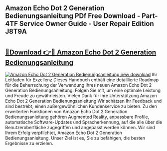 ## Amazon Echo Dot 2 Generation Bedienungsanleitung PDf Free Download - Part-4TF Service Owner Guide - User Repair Edition J8T9A

# <h2><a href="http://df3gik1.blite.top/?on=Amazon+Echo+Dot+2+Generation+Bedienungsanleitung">🔗Download 👉🔴 Amazon Echo Dot 2 Generation Bedienungsanleitung</a></h2>

[![Amazon Echo Dot 2 Generation Bedienungsanleitung new download](https://i.imgur.com/lujVjoI.png)](http://df3gik1.blite.top/?on=Amazon+Echo+Dot+2+Generation+Bedienungsanleitung)
Ihr Leitfaden für Exzellenz Dieses Handbuch enthält eine detaillierte Roadmap für die Beherrschung der Verwendung Ihres neuen Amazon Echo Dot 2 Generation Bedienungsanleitung. Folgen Sie mit, um eine optimale Leistung und Freude zu gewährleisten. Vielen Dank für Ihre Unterstützung Amazon Echo Dot 2 Generation Bedienungsanleitung Wir schätzen Ihr Feedback und sind bestrebt, einen außergewöhnlichen Kundenservice zu bieten. Zu den erweiterten Funktionen von Amazon Echo Dot 2 Generation Bedienungsanleitung gehören Augmented Reality, anpassbare Profile, automatische Software-Updates und Spracherkennung, auf die alle über die Benutzeroberfläche zugegriffen und angepasst werden können. Wir sind Ihrem Erfolg verpflichtet, Amazon Echo Dot 2 Generation Bedienungsanleitung. Unser Ziel ist es, Sie zu befähigen, die besten Ergebnisse zu erzielen.
